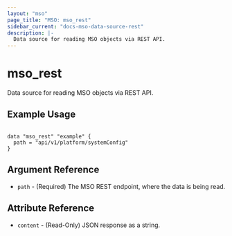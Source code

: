 ```yaml
---
layout: "mso"
page_title: "MSO: mso_rest"
sidebar_current: "docs-mso-data-source-rest"
description: |-
  Data source for reading MSO objects via REST API.
---
```


# mso_rest #

Data source for reading MSO objects via REST API.

## Example Usage ##

```hcl

data "mso_rest" "example" {
  path = "api/v1/platform/systemConfig"
}

```

## Argument Reference ##

* `path` - (Required) The MSO REST endpoint, where the data is being read.

## Attribute Reference ##

* `content` - (Read-Only) JSON response as a string.
